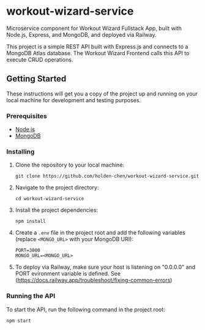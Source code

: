 # workout-wizard-service
Microservice component for Workout Wizard Fullstack App, built with Node.js, Express, and MongoDB, and deployed via Railway.

This project is a simple REST API built with Express.js and connects to a MongoDB Atlas database. The Workout Wizard Frontend calls this API to execute CRUD operations.

## Getting Started

These instructions will get you a copy of the project up and running on your local machine for development and testing purposes.

### Prerequisites

- [Node.js](https://nodejs.org/)
- [MongoDB](https://www.mongodb.com/)

### Installing

1. Clone the repository to your local machine:
   
    ```
    git clone https://github.com/holden-chen/workout-wizard-service.git
    ```

2. Navigate to the project directory:

    ```
    cd workout-wizard-service
    ```

3. Install the project dependencies:

    ```
    npm install
    ```

4. Create a `.env` file in the project root and add the following variables (replace `<MONGO_URL>` with your MongoDB URI):

    ```
    PORT=3000
    MONGO_URL=<MONGO_URL>
    ```

5. To deploy via Railway, make sure your host is listening on "0.0.0.0" and PORT evironment variable is defined. See (https://docs.railway.app/troubleshoot/fixing-common-errors)

### Running the API

To start the API, run the following command in the project root:

```
npm start
```
